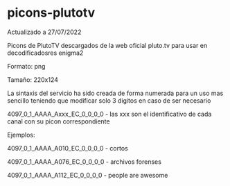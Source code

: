 # picons-plutotv
Actualizado a 27/07/2022

Picons de PlutoTV descargados de la web oficial pluto.tv para usar en decodificadosres enigma2

Formato: png

Tamaño: 220x124

La sintaxis del servicio ha sido creada de forma numerada para un uso mas sencillo teniendo que modificar solo 3 digitos en caso de ser necesario

4097_0_1_AAAA_Axxx_EC_0_0_0_0  - las xxx son el identificativo de cada canal con su picon correspondiente

Ejemplos:

4097_0_1_AAAA_A010_EC_0_0_0_0 - cortos

4097_0_1_AAAA_A076_EC_0_0_0_0 - archivos forenses

4097_0_1_AAAA_A112_EC_0_0_0_0 - people are awesome
